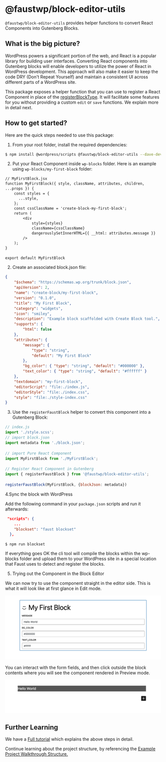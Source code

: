 # @faustwp/block-editor-utils

`@faustwp/block-editor-utils` provides helper functions to convert React Components into Gutenberg Blocks.

## What is the big picture?

WordPress powers a significant portion of the web, and React is a popular library for building user interfaces. Converting React components into Gutenberg blocks will enable developers to utilize the power of React in WordPress development. This approach will also make it easier to keep the code DRY (Don't Repeat Yourself) and maintain a consistent UI across different parts of a WordPress site.

This package exposes a helper function that you can use to register a React Component in place of the [registerBlockType](https://developer.wordpress.org/block-editor/reference-guides/block-api/block-registration/#registerblocktype). It will facilitate some features for you without providing a custom `edit` or `save` functions. We explain more  in detail next.

## How to get started?

Here are the quick steps needed to use this package:

1. From your root folder, install the required dependencies:
```bash
$ npm install @wordpress/scripts @faustwp/block-editor-utils --dave-dev
```

2. Put your React Component inside `wp-blocks` folder. Here is an example using `wp-blocks/my-first-block` folder:

```
// MyFirstBlock.jsx
function MyFirstBlock({ style, className, attributes, children, ...props }) {
    const styles = {
      ...style,
    };
    const cssClassName = 'create-block-my-first-block';
	return (
		<div
			style={styles}
			className={cssClassName}
			dangerouslySetInnerHTML={{ __html: attributes.message }}
		/>
	);
}

export default MyFirstBlock
```

2. Create an associated block.json file:

```json
{
	"$schema": "https://schemas.wp.org/trunk/block.json",
	"apiVersion": 2,
	"name": "create-block/my-first-block",
	"version": "0.1.0",
	"title": "My First Block",
	"category": "widgets",
	"icon": "smiley",
	"description": "Example block scaffolded with Create Block tool.",
	"supports": {
		"html": false
	},
	"attributes": {
		"message": {
			"type": "string",
            "default": "My First Block"
		},
		"bg_color": { "type": "string", "default": "#000000" },
        "text_color": { "type": "string", "default": "#ffffff" }
	},
	"textdomain": "my-first-block",
	"editorScript": "file:./index.js",
	"editorStyle": "file:./index.css",
	"style": "file:./style-index.css"
}
```

3. Use the `registerFaustBlock` helper to convert this component into a Gutenberg Block:

```js
// index.js
import './style.scss';
// import block.json
import metadata from './block.json';

// import Pure React Component
import MyFirstBlock from './MyFirstBlock';

// Register React Component in Gutenberg
import { registerFaustBlock } from '@faustwp/block-editor-utils';

registerFaustBlock(MyFirstBlock, {blockJson: metadata})
```

4.Sync the block with WordPress

Add the following command in your `package.json` scripts and run it afterwards:

```json
 "scripts": {
    ...
    "blockset": "faust blockset"
  },
```
`$ npm run blockset`

If everything goes OK the cli tool will compile the blocks within the wp-blocks folder and upload them to your WordPress site in a special location that Faust uses to detect and register the blocks.

5. Trying out the Component in the Block Editor

We can now try to use the component straight in the editor side. This is what it will look like at first glance in Edit mode.

![React Component in Edit Mode](./EditMode.png)

You can interact with the form fields, and then click outside the block contents where you will see the component rendered in Preview mode.

![React Component in Preview Mode](./PreviewMode.png)

## Further Learning

We have a [Full tutorial](https://faustjs.org/tutorial/react-components-to-gutenberg-blocks) which explains the above steps in detail.

Continue learning about the project structure, by referencing the [Example Project Walkthrough Structure.](https://faustjs.org/tutorial/getting-started-with-the-block-support-example-project)
